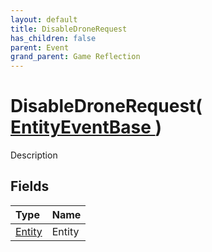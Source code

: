 ```yaml
---
layout: default
title: DisableDroneRequest
has_children: false
parent: Event
grand_parent: Game Reflection
---
```

# DisableDroneRequest( [ EntityEventBase ](/docs/game-reflection/events/entity_event_base) )
Description 

## Fields

| Type | Name |
|:-------------|:--------------|
| [Entity](/docs/game-reflection/classes/entity) | Entity |

